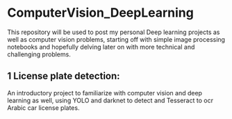# ComputerVision_DeepLearning

This repository will be used to post my personal Deep learning projects as well as computer vision problems, starting off with simple image processing notebooks and hopefully delving later on with more technical and challenging problems.

## 1 License plate detection:

An introductory project to familiarize with computer vision and deep learning as well, using YOLO and darknet to detect and Tesseract to ocr Arabic car license plates.
